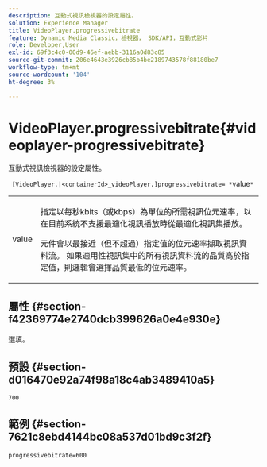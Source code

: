 ```yaml
---
description: 互動式視訊檢視器的設定屬性。
solution: Experience Manager
title: VideoPlayer.progressivebitrate
feature: Dynamic Media Classic，檢視器， SDK/API，互動式影片
role: Developer,User
exl-id: 69f3c4c0-00d9-46ef-aebb-3116a0d83c85
source-git-commit: 206e4643e3926cb85b4be2189743578f88180be7
workflow-type: tm+mt
source-wordcount: '104'
ht-degree: 3%

---
```


# VideoPlayer.progressivebitrate{#videoplayer-progressivebitrate}

互動式視訊檢視器的設定屬性。

` [VideoPlayer.|<containerId>_videoPlayer.]progressivebitrate= *`value`*`

<table id="table_C616483932C2482CA9794DDD7313FD7C"> 
 <tbody> 
  <tr> 
   <td colname="col1"> <p> <span class="codeph"> value</span> </p> </td> 
   <td colname="col2"> <p> 指定以每秒kbits（或kbps）為單位的所需視訊位元速率，以在目前系統不支援最適化視訊播放時從最適化視訊集播放。 </p> <p>元件會以最接近（但不超過）指定值的位元速率擷取視訊資料流。 如果適用性視訊集中的所有視訊資料流的品質高於指定值，則邏輯會選擇品質最低的位元速率。 </p> </td> 
  </tr> 
 </tbody> 
</table>

## 屬性 {#section-f42369774e2740dcb399626a0e4e930e}

選填。

## 預設 {#section-d016470e92a74f98a18c4ab3489410a5}

`700`

## 範例 {#section-7621c8ebd4144bc08a537d01bd9c3f2f}

```
progressivebitrate=600
```
